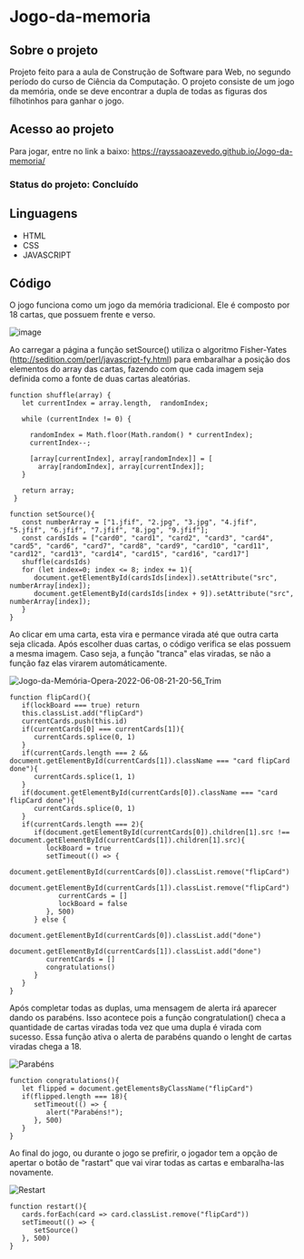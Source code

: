 # Jogo-da-memoria

## Sobre o projeto

Projeto feito para a aula de Construção de Software para Web, no segundo período do curso de Ciência da Computação.
O projeto consiste de um jogo da memória, onde se deve encontrar a dupla de todas as figuras dos filhotinhos para ganhar o jogo.

## Acesso ao projeto
Para jogar, entre no link a baixo:
https://rayssaoazevedo.github.io/Jogo-da-memoria/

### Status do projeto: Concluído

## Linguagens

- HTML
- CSS
- JAVASCRIPT

## Código 

O jogo funciona como um jogo da memória tradicional. Ele é composto por 18 cartas, que possuem frente e verso.

![image](https://user-images.githubusercontent.com/95149345/172736817-8bacead0-9b78-48c8-ab8b-814aef232741.png)

Ao carregar a página a função setSource() utiliza o algoritmo Fisher-Yates (http://sedition.com/perl/javascript-fy.html) para embaralhar a posição dos elementos do array das cartas, fazendo com que cada imagem seja definida como a fonte de duas cartas aleatórias.

```
function shuffle(array) {
   let currentIndex = array.length,  randomIndex;
 
   while (currentIndex != 0) {

     randomIndex = Math.floor(Math.random() * currentIndex);
     currentIndex--;
 
     [array[currentIndex], array[randomIndex]] = [
       array[randomIndex], array[currentIndex]];
   }

   return array;
 }

```

```
function setSource(){
   const numberArray = ["1.jfif", "2.jpg", "3.jpg", "4.jfif", "5.jfif", "6.jfif", "7.jfif", "8.jpg", "9.jfif"];
   const cardsIds = ["card0", "card1", "card2", "card3", "card4", "card5", "card6", "card7", "card8", "card9", "card10", "card11", "card12", "card13", "card14", "card15", "card16", "card17"]
   shuffle(cardsIds)
   for (let index=0; index <= 8; index += 1){
      document.getElementById(cardsIds[index]).setAttribute("src", numberArray[index]);
      document.getElementById(cardsIds[index + 9]).setAttribute("src", numberArray[index]);
   }
}

```
Ao clicar em uma carta, esta vira e permance virada até que outra carta seja clicada. 
Após escolher duas cartas, o código verifica se elas possuem a mesma imagem. Caso seja, a função "tranca" elas viradas, 
se não a função faz elas virarem automáticamente.


![Jogo-da-Memória-Opera-2022-06-08-21-20-56_Trim](https://user-images.githubusercontent.com/95149345/172739345-d6850edd-9427-4707-9f36-82f535fd4373.gif)


```
function flipCard(){ 
   if(lockBoard === true) return
   this.classList.add("flipCard") 
   currentCards.push(this.id)
   if(currentCards[0] === currentCards[1]){
      currentCards.splice(0, 1)
   } 
   if(currentCards.length === 2 && document.getElementById(currentCards[1]).className === "card flipCard done"){
      currentCards.splice(1, 1)
   }
   if(document.getElementById(currentCards[0]).className === "card flipCard done"){
      currentCards.splice(0, 1)
   }
   if(currentCards.length === 2){
      if(document.getElementById(currentCards[0]).children[1].src !== document.getElementById(currentCards[1]).children[1].src){
         lockBoard = true
         setTimeout(() => {
            document.getElementById(currentCards[0]).classList.remove("flipCard")
            document.getElementById(currentCards[1]).classList.remove("flipCard")
            currentCards = []
            lockBoard = false
         }, 500)
      } else {
         document.getElementById(currentCards[0]).classList.add("done")
         document.getElementById(currentCards[1]).classList.add("done")
         currentCards = []
         congratulations() 
      }
   }
}
```
Após completar todas as duplas, uma mensagem de alerta irá aparecer dando os parabéns. Isso acontece pois a função congratulation() checa a quantidade de cartas viradas toda vez que uma dupla é virada com sucesso. Essa função ativa o alerta de parabéns quando o lenght de cartas viradas chega a 18.


![Parabéns](https://user-images.githubusercontent.com/95149345/172740290-c821da37-277a-46f7-9d8b-6de5a9b1f59b.gif)


```
function congratulations(){
   let flipped = document.getElementsByClassName("flipCard")
   if(flipped.length === 18){
      setTimeout(() => {
         alert("Parabéns!");
      }, 500)
   } 
}
```

Ao final do jogo, ou durante o jogo se prefirir, o jogador tem a opção de apertar o botão de "rastart" que vai virar todas as cartas e embaralha-las novamente.


![Restart](https://user-images.githubusercontent.com/95149345/172740824-f0488704-4d81-4a3a-a400-37a7b80e7741.gif)


```
function restart(){
   cards.forEach(card => card.classList.remove("flipCard"))
   setTimeout(() => {
      setSource()
   }, 500)
}
```
